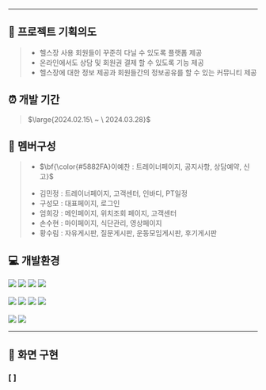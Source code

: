 
***

## :muscle: 프로젝트 기획의도
> - 헬스장 사용 회원들이 꾸준히 다닐 수 있도록 플랫폼 제공
> - 온라인에서도 상담 및 회원권 결제 할 수 있도록 기능 제공
> - 헬스장에 대한 정보 제공과 회원들간의 정보공유를 할 수 있는 커뮤니티 제공


## :alarm_clock: 개발 기간
> <p>$\large{2024.02.15\ ~ \ 2024.03.28}$</p>


## :busts_in_silhouette: 멤버구성
> - <p>$\bf{\color{#5882FA}이예찬 : 트레이너페이지, 공지사항, 상담예약, 신고}$</p>
> - 김민정 : 트레이너페이지, 고객센터, 인바디, PT일정
> - 구성모 : 대표페이지, 로그인
> - 엄희강 : 메인페이지, 위치조회 페이지, 고객센터
> - 손수현 : 마이페이지, 식단관리, 영상페이지
> - 황수림 : 자유게시판, 질문게시판, 운동모임게시판, 후기게시판


## :computer: 개발환경
<div>
  <img src="https://img.shields.io/badge/html5-E34F26?style=for-the-badge&logo=html5&logoColor=white">
  <img src="https://img.shields.io/badge/css3-1572B6?style=for-the-badge&logo=css3&logoColor=white">
  <img src="https://img.shields.io/badge/javascript-F7DF1E?style=for-the-badge&logo=javascript&logoColor=black">
  <img src="https://img.shields.io/badge/jquery-0769AD?style=for-the-badge&logo=jquery&logoColor=white"> <br><br>
  <img src="https://img.shields.io/badge/visualstudiocode-007ACC?style=for-the-badge&logo=visualstudiocode&logoColor=white">
  <img src="https://img.shields.io/badge/eclipseide-2C2255?style=for-the-badge&logo=eclipseide&logoColor=white">
  <img src="https://img.shields.io/badge/java11-007396?style=for-the-badge&logo=java&logoColor=white">
  <img src="https://img.shields.io/badge/oracle-F80000?style=for-the-badge&logo=visualstudiocode&logoColor=white"> <br><br>
  <img src="https://img.shields.io/badge/github-181717?style=for-the-badge&logo=github&logoColor=white">
  <img src="https://img.shields.io/badge/apachetomcat-F8DC75?style=for-the-badge&logo=apachetomcat&logoColor=black">
</div>

***

## :date: 화면 구현
### [  ]

